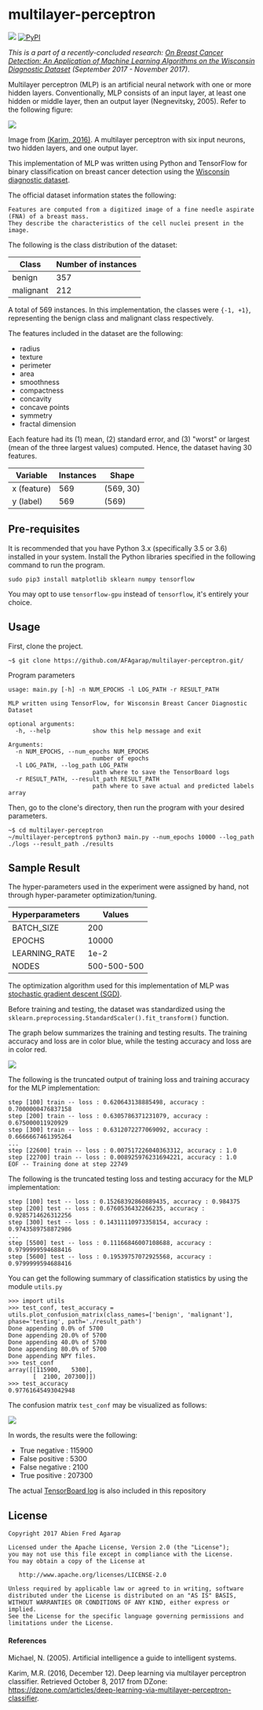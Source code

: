 multilayer-perceptron
==

![](https://img.shields.io/badge/license-Apache--2.0-blue.svg)
[![PyPI](https://img.shields.io/pypi/pyversions/Django.svg)]()

*This is a part of a recently-concluded research: [On Breast Cancer Detection: An Application of Machine Learning Algorithms on the Wisconsin Diagnostic Dataset](http://arxiv.org/abs/1711.07831) (September 2017 - November 2017)*.

Multilayer perceptron (MLP) is an artificial neural network with one or more hidden layers. Conventionally, MLP consists of an input layer, at least one hidden or middle layer, then an output layer (Negnevitsky, 2005). Refer to the following figure:

![](figures/mlp-network.png)

Image from [(Karim, 2016)](https://dzone.com/articles/deep-learning-via-multilayer-perceptron-classifier). A multilayer perceptron with six input neurons, two hidden layers, and one output layer.

This implementation of MLP was written using Python and TensorFlow for binary classification on breast cancer detection using the [Wisconsin diagnostic dataset](https://archive.ics.uci.edu/ml/datasets/Breast+Cancer+Wisconsin+(Diagnostic)).

The official dataset information states the following:

```
Features are computed from a digitized image of a fine needle aspirate (FNA) of a breast mass.
They describe the characteristics of the cell nuclei present in the image.
```

The following is the class distribution of the dataset:

|Class|Number of instances|
|-----|-------------------|
|benign|357|
|malignant|212|

A total of 569 instances. In this implementation, the classes were `{-1, +1}`, representing the benign class and malignant class respectively.

The features included in the dataset are the following:

* radius
* texture
* perimeter
* area
* smoothness
* compactness
* concavity
* concave points
* symmetry
* fractal dimension

Each feature had its (1) mean, (2) standard error, and (3) "worst" or largest (mean of the three largest values) computed. Hence, the dataset having 30 features.

|Variable|Instances|Shape|
|--------|---------|-----|
|x (feature)|569|(569, 30)|
|y (label)|569|(569)|

## Pre-requisites

It is recommended that you have Python 3.x (specifically 3.5 or 3.6) installed in your system. Install the Python libraries specified in the following command to run the program.

```buildoutcfg
sudo pip3 install matplotlib sklearn numpy tensorflow
```

You may opt to use `tensorflow-gpu` instead of `tensorflow`, it's entirely your choice.

## Usage

First, clone the project.

```buildoutcfg
~$ git clone https://github.com/AFAgarap/multilayer-perceptron.git/
```

Program parameters

```buildoutcfg
usage: main.py [-h] -n NUM_EPOCHS -l LOG_PATH -r RESULT_PATH

MLP written using TensorFlow, for Wisconsin Breast Cancer Diagnostic Dataset

optional arguments:
  -h, --help            show this help message and exit

Arguments:
  -n NUM_EPOCHS, --num_epochs NUM_EPOCHS
                        number of epochs
  -l LOG_PATH, --log_path LOG_PATH
                        path where to save the TensorBoard logs
  -r RESULT_PATH, --result_path RESULT_PATH
                        path where to save actual and predicted labels array
```

Then, go to the clone's directory, then run the program with your desired parameters.

```buildoutcfg
~$ cd multilayer-perceptron
~/multilayer-perceptron$ python3 main.py --num_epochs 10000 --log_path ./logs --result_path ./results
```

## Sample Result

The hyper-parameters used in the experiment were assigned by hand, not through hyper-parameter optimization/tuning.

|Hyperparameters|Values|
|---------------|------|
|BATCH_SIZE|200|
|EPOCHS|10000|
|LEARNING_RATE|1e-2|
|NODES|500-500-500|

The optimization algorithm used for this implementation of MLP was [stochastic gradient descent (SGD)](https://en.wikipedia.org/wiki/Stochastic_gradient_descent).

Before training and testing, the dataset was standardized using the `sklearn.preprocessing.StandardScaler().fit_transform()` function.

The graph below summarizes the training and testing results. The training accuracy and loss are in color blue, while the testing accuracy and loss are in color red.

![](figures/training_and_testing_results.png)

The following is the truncated output of training loss and training accuracy for the MLP implementation:
```buildoutcfg
step [100] train -- loss : 0.620643138885498, accuracy : 0.7000000476837158
step [200] train -- loss : 0.6305786371231079, accuracy : 0.675000011920929
step [300] train -- loss : 0.6312072277069092, accuracy : 0.6666667461395264
...
step [22600] train -- loss : 0.007517226040363312, accuracy : 1.0
step [22700] train -- loss : 0.008925976231694221, accuracy : 1.0
EOF -- Training done at step 22749
```

The following is the truncated testing loss and testing accuracy for the MLP implementation:
```buildoutcfg
step [100] test -- loss : 0.15268392860889435, accuracy : 0.984375
step [200] test -- loss : 0.6760536432266235, accuracy : 0.9285714626312256
step [300] test -- loss : 0.14311110973358154, accuracy : 0.9743589758872986
...
step [5500] test -- loss : 0.11166846007108688, accuracy : 0.9799999594688416
step [5600] test -- loss : 0.19539757072925568, accuracy : 0.9799999594688416
```

You can get the following summary of classification statistics by using the module `utils.py`

```buildoutcfg
>>> import utils
>>> test_conf, test_accuracy = utils.plot_confusion_matrix(class_names=['benign', 'malignant'], phase='testing', path='./result_path')
Done appending 0.0% of 5700
Done appending 20.0% of 5700
Done appending 40.0% of 5700
Done appending 80.0% of 5700
Done appending NPY files.
>>> test_conf
array([[115900,   5300],
       [  2100, 207300]])
>>> test_accuracy
0.97761645493042948
```

The confusion matrix `test_conf` may be visualized as follows:

![](figures/confusion_matrix_mlp.png)

In words, the results were the following:

* True negative : 115900
* False positive : 5300
* False negative : 2100
* True positive : 207300

The actual [TensorBoard log](https://github.com/afagarap/multilayer-perceptron/tree/master/log_path) is also included in this repository

## License

```buildoutcfg
Copyright 2017 Abien Fred Agarap

Licensed under the Apache License, Version 2.0 (the "License");
you may not use this file except in compliance with the License.
You may obtain a copy of the License at

   http://www.apache.org/licenses/LICENSE-2.0

Unless required by applicable law or agreed to in writing, software
distributed under the License is distributed on an "AS IS" BASIS,
WITHOUT WARRANTIES OR CONDITIONS OF ANY KIND, either express or implied.
See the License for the specific language governing permissions and
limitations under the License.
```

#### References

Michael, N. (2005). Artificial intelligence a guide to intelligent systems.

Karim, M.R. (2016, December 12). Deep learning via multilayer perceptron classifier. Retrieved October 8, 2017 from DZone: https://dzone.com/articles/deep-learning-via-multilayer-perceptron-classifier.
